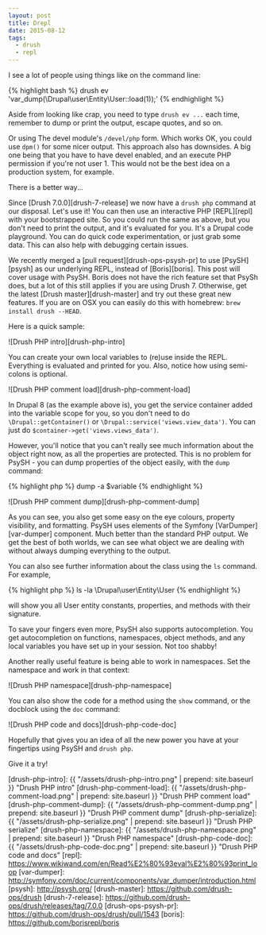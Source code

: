 ```yaml
---
layout: post
title: Drepl
date: 2015-08-12
tags:
  - drush
  - repl
---
```


I see a lot of people using things like on the command line:

{% highlight bash %}
drush ev 'var_dump(\Drupal\user\Entity\User::load(1));'
{% endhighlight %}

<!--more-->

Aside from looking like crap, you need to type `drush ev ...` each time, remember to dump or print the output, escape quotes, and so on.

Or using The devel module's
`/devel/php` form. Which works OK, you could use `dpm()` for some nicer output. This approach also has downsides. A big one being that
you have to have devel enabled, and an execute PHP permission if you're not user 1. This would not be the best idea on a production system, 
for example.

There is a better way...

Since [Drush 7.0.0][drush-7-release] we now have a `drush php` command at our disposal. Let's use it! You can then use an interactive 
PHP [REPL][repl] with your bootstrapped site. So you could run the same as above, but you don't need to print the output, and 
it's evaluated for you. It's a Drupal code playground. You can do quick code experimentation, or just grab some data. This can
also help with debugging certain issues.

We recently merged a [pull request][drush-ops-psysh-pr] to use [PsySH][psysh] as our underlying REPL,
instead of [Boris][boris]. This post will cover usage with PsySH. Boris does not have the rich feature set that PsySh does, but a lot of this
still applies if you are using Drush 7. Otherwise, get the latest [Drush master][drush-master] and try out these great new features. If you are on OSX
you can easily do this with homebrew: `brew install drush --HEAD`.

Here is a quick sample:

![Drush PHP intro][drush-php-intro]

You can create your own local variables to (re)use inside the REPL. Everything is evaluated and printed for you. Also, notice how using
semi-colons is optional.

![Drush PHP comment load][drush-php-comment-load]

In Drupal 8 (as the example above is), you get the service container added into the variable scope for you, so you don't need to do `\Drupal::getContainer()` or
`\Drupal::service('views.view_data')`. You can just do `$container->get('views.views_data')`.

However, you'll notice that you can't really see much information about the object right now, as all the properties are protected. This is 
no problem for PsySH - you can dump properties of the object easily, with the `dump` command:

{% highlight php %}
dump -a $variable
{% endhighlight %}

![Drush PHP comment dump][drush-php-comment-dump]

As you can see, you also get some easy on the eye colours, property visibility, and formatting. PsySH uses elements of the Symfony [VarDumper][var-dumper] 
component. Much better than the standard PHP output. We get the best of both worlds, we can see what object we are dealing with without always dumping
everything to the output.

You can also see further information about the class using the `ls` command. For example,

{% highlight php %}
ls -la \Drupal\user\Entity\User
{% endhighlight %}

will show you all User entity constants, properties, and methods with their signature.

To save your fingers even more, PsySH also supports autocompletion. You get autocompletion on functions, namespaces, object methods, and
any local variables you have set up in your session. Not too shabby!

Another really useful feature is being able to work in namespaces. Set the namespace and work in that context:

![Drush PHP namespace][drush-php-namespace]

You can also show the code for a method using the `show` command, or the docblock using the `doc` command:

![Drush PHP code and docs][drush-php-code-doc]

Hopefully that gives you an idea of all the new power you have at your fingertips using PsySH and `drush php`.

Give it a try!

[drush-php-intro]: {{ "/assets/drush-php-intro.png" | prepend: site.baseurl }} "Drush PHP intro"
[drush-php-comment-load]: {{ "/assets/drush-php-comment-load.png" | prepend: site.baseurl }} "Drush PHP comment load"
[drush-php-comment-dump]: {{ "/assets/drush-php-comment-dump.png" | prepend: site.baseurl }} "Drush PHP comment dump"
[drush-php-serialize]: {{ "/assets/drush-php-serialize.png" | prepend: site.baseurl }} "Drush PHP serialize"
[drush-php-namespace]: {{ "/assets/drush-php-namespace.png" | prepend: site.baseurl }} "Drush PHP namespace"
[drush-php-code-doc]: {{ "/assets/drush-php-code-doc.png" | prepend: site.baseurl }} "Drush PHP code and docs"
[repl]: https://www.wikiwand.com/en/Read%E2%80%93eval%E2%80%93print_loop
[var-dumper]: http://symfony.com/doc/current/components/var_dumper/introduction.html
[psysh]: http://psysh.org/
[drush-master]: https://github.com/drush-ops/drush
[drush-7-release]: https://github.com/drush-ops/drush/releases/tag/7.0.0
[drush-ops-psysh-pr]: https://github.com/drush-ops/drush/pull/1543
[boris]: https://github.com/borisrepl/boris
